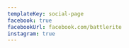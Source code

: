 ```yaml
---
templateKey: social-page
facebook: true
facebookUrl: facebook.com/battlerite
instagram: true
---
```


